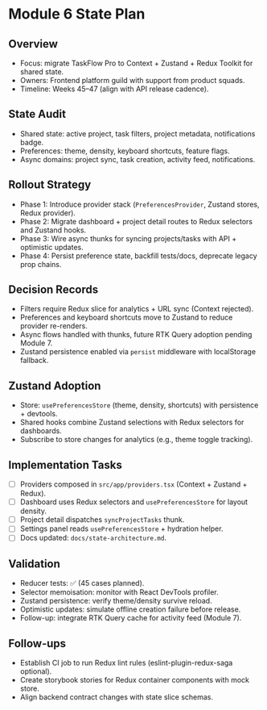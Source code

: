 # Module 6 State Plan

## Overview

-  Focus: migrate TaskFlow Pro to Context + Zustand + Redux Toolkit for shared
   state.
-  Owners: Frontend platform guild with support from product squads.
-  Timeline: Weeks 45–47 (align with API release cadence).

## State Audit

-  Shared state: active project, task filters, project metadata, notifications
   badge.
-  Preferences: theme, density, keyboard shortcuts, feature flags.
-  Async domains: project sync, task creation, activity feed, notifications.

## Rollout Strategy

-  Phase 1: Introduce provider stack (`PreferencesProvider`, Zustand stores,
   Redux provider).
-  Phase 2: Migrate dashboard + project detail routes to Redux selectors and
   Zustand hooks.
-  Phase 3: Wire async thunks for syncing projects/tasks with API + optimistic
   updates.
-  Phase 4: Persist preference state, backfill tests/docs, deprecate legacy prop
   chains.

## Decision Records

-  Filters require Redux slice for analytics + URL sync (Context rejected).
-  Preferences and keyboard shortcuts move to Zustand to reduce provider
   re-renders.
-  Async flows handled with thunks, future RTK Query adoption pending Module 7.
-  Zustand persistence enabled via `persist` middleware with localStorage
   fallback.

## Zustand Adoption

-  Store: `usePreferencesStore` (theme, density, shortcuts) with persistence +
   devtools.
-  Shared hooks combine Zustand selections with Redux selectors for dashboards.
-  Subscribe to store changes for analytics (e.g., theme toggle tracking).

## Implementation Tasks

-  [ ] Providers composed in `src/app/providers.tsx` (Context + Zustand +
       Redux).
-  [ ] Dashboard uses Redux selectors and `usePreferencesStore` for layout
       density.
-  [ ] Project detail dispatches `syncProjectTasks` thunk.
-  [ ] Settings panel reads `usePreferencesStore` + hydration helper.
-  [ ] Docs updated: `docs/state-architecture.md`.

## Validation

-  Reducer tests: ✅ (45 cases planned).
-  Selector memoisation: monitor with React DevTools profiler.
-  Zustand persistence: verify theme/density survive reload.
-  Optimistic updates: simulate offline creation failure before release.
-  Follow-up: integrate RTK Query cache for activity feed (Module 7).

## Follow-ups

-  Establish CI job to run Redux lint rules (eslint-plugin-redux-saga optional).
-  Create storybook stories for Redux container components with mock store.
-  Align backend contract changes with state slice schemas.
